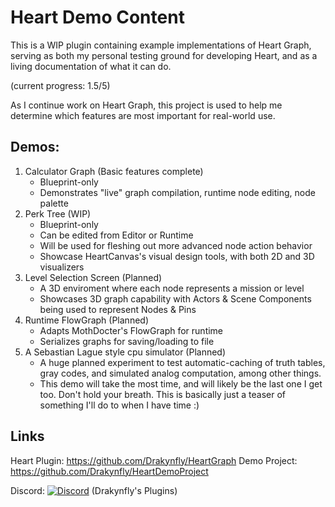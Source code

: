 # Heart Demo Content

This is a WIP plugin containing example implementations of Heart Graph, serving as both my personal testing ground for developing Heart, and as a living documentation of what it can do.

(current progress: 1.5/5)

As I continue work on Heart Graph, this project is used to help me determine which features are most important for real-world use.

## Demos: 

1. Calculator Graph (Basic features complete)
   - Blueprint-only
   - Demonstrates "live" graph compilation, runtime node editing, node palette
2. Perk Tree (WIP)
   - Blueprint-only
   - Can be edited from Editor or Runtime
   - Will be used for fleshing out more advanced node action behavior
   - Showcase HeartCanvas's visual design tools, with both 2D and 3D visualizers
3. Level Selection Screen (Planned)
   - A 3D enviroment where each node represents a mission or level
   - Showcases 3D graph capability with Actors & Scene Components being used to represent Nodes & Pins
4. Runtime FlowGraph (Planned)
   - Adapts MothDocter's FlowGraph for runtime
   - Serializes graphs for saving/loading to file
5. A Sebastian Lague style cpu simulator (Planned)
   - A huge planned experiment to test automatic-caching of truth tables, gray codes, and simulated analog computation, among other things.
   - This demo will take the most time, and will likely be the last one I get too. Don't hold your breath. This is basically just a teaser of something I'll do to when I have time :)
   
   
## Links
Heart Plugin: https://github.com/Drakynfly/HeartGraph
Demo Project: https://github.com/Drakynfly/HeartDemoProject

Discord:      [![Discord](https://img.shields.io/discord/996247217314738286.svg?label=&logo=discord&logoColor=ffffff&color=7389D8&labelColor=6A7EC2)](https://discord.gg/AAk9yNwKk8) (Drakynfly's Plugins)
